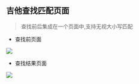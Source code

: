 ## 吉他查找匹配页面

> 查找前后集成在一个页面中,支持无视大小写匹配

- 查找前页面

![](http://r.photo.store.qq.com/psb?/fc7abdff-20dd-4da1-b830-d134f07a8321/ekIZopuJQ0bxOArmPUm4DvXKQHJwvHJHJRwh9SeAwts!/o/dGcAAAAAAAAA&ek=1&kp=1&pt=0&bo=QASAAhkFAAMFCPI!&sce=50-0-0&rf=viewer_311)

- 查找结果页面

![](http://r.photo.store.qq.com/psb?/fc7abdff-20dd-4da1-b830-d134f07a8321/fTuFLO.RvZiMaXQvE4v..YFI4NgJXrCFPhdTD*q72G4!/o/dFoBAAAAAAAA&ek=1&kp=1&pt=0&bo=PgSAAhcFAAMFCII!&sce=50-0-0&rf=viewer_311)
